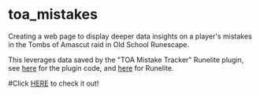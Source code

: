 # toa_mistakes

Creating a web page to display deeper data insights on a player's mistakes in the Tombs of Amascut raid in Old School Runescape.

This leverages data saved by the "TOA Mistake Tracker" Runelite plugin, see [here](https://github.com/QuestingPet/ToaMistakeTracker) for the plugin code, and [here](https://github.com/runelite) for Runelite.

#Click [HERE](https://ryanpeiffer.github.io/toa_mistakes/toa_mistakes.html) to check it out!
